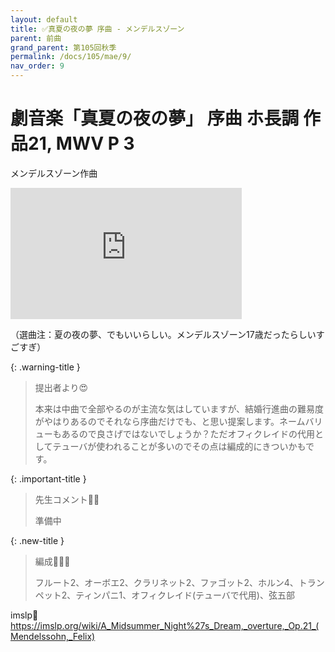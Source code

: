 ```yaml
---
layout: default
title: ✅真夏の夜の夢 序曲 - メンデルスゾーン
parent: 前曲
grand_parent: 第105回秋季
permalink: /docs/105/mae/9/
nav_order: 9
---
```


# 劇音楽「真夏の夜の夢」 序曲 ホ長調 作品21, MWV P 3

メンデルスゾーン作曲

<iframe width="370" height="210" src="https://www.youtube.com/embed/614ew5HY8vM?si=VJMRtrGgZQYx5ydk" title="YouTube video player" frameborder="0" allow="accelerometer; autoplay; clipboard-write; encrypted-media; gyroscope; picture-in-picture; web-share" referrerpolicy="strict-origin-when-cross-origin" allowfullscreen></iframe>

（選曲注：夏の夜の夢、でもいいらしい。メンデルスゾーン17歳だったらしいすごすぎ）

{: .warning-title }
> 提出者より😍
>
> 本来は中曲で全部やるのが主流な気はしていますが、結婚行進曲の難易度がやはりあるのでそれなら序曲だけでも、と思い提案します。ネームバリューもあるので良さげではないでしょうか？ただオフィクレイドの代用としてテューバが使われることが多いのでその点は編成的にきついかもです。

{: .important-title }
> 先生コメント🤵‍♂️
>
> 準備中

{: .new-title }
> 編成🎻🎺🥁
>
> フルート2、オーボエ2、クラリネット2、ファゴット2、ホルン4、トランペット2、ティンパニ1、オフィクレイド(テューバで代用)、弦五部

imslp🎼
<a href="https://imslp.org/wiki/A_Midsummer_Night%27s_Dream,_overture,_Op.21_(Mendelssohn,_Felix)">https://imslp.org/wiki/A_Midsummer_Night%27s_Dream,_overture,_Op.21_(Mendelssohn,_Felix)</a>